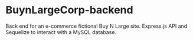 # BuynLargeCorp-backend
Back end for an e-commerce fictional Buy N Large site. Express.js API and Sequelize to interact with a MySQL database.
